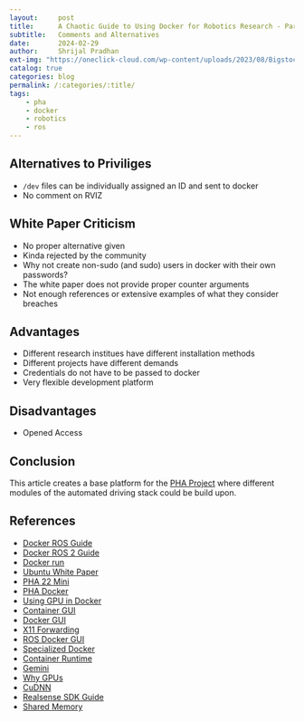 ```yaml
---
layout:     post
title:      A Chaotic Guide to Using Docker for Robotics Research - Part III
subtitle:   Comments and Alternatives
date:       2024-02-29
author:     Shrijal Pradhan
ext-img: "https://oneclick-cloud.com/wp-content/uploads/2023/08/Bigstock_-139961875-Docker-Emblem.-A-Blue-Whale-With-Several-Containers.-e1574090673987-1.jpg"
catalog: true
categories: blog
permalink: /:categories/:title/
tags:
    - pha
    - docker
    - robotics
    - ros
---
```


## Alternatives to Priviliges
- `/dev` files can be individually assigned an ID and sent to docker
- No comment on RVIZ

## White Paper Criticism
- No proper alternative given
- Kinda rejected by the community
- Why not create non-sudo (and sudo) users in docker with their own passwords?
- The white paper does not provide proper counter arguments
- Not enough references or extensive examples of what they consider breaches

## Advantages
- Different research institues have different installation methods
- Different projects have different demands
- Credentials do not have to be passed to docker
- Very flexible development platform

## Disadvantages
- Opened Access

## Conclusion

This article creates a base platform for the [PHA Project] where different modules of the automated driving stack could be build upon.

## References

- [Docker ROS Guide]
- [Docker ROS 2 Guide]
- [Docker run]
- [Ubuntu White Paper]
- [PHA 22 Mini]
- [PHA Docker]
- [Using GPU in Docker]
- [Container GUI]
- [Docker GUI]
- [X11 Forwarding]
- [ROS Docker GUI]
- [Specialized Docker]
- [Container Runtime]
- [Gemini]
- [Why GPUs]
- [CuDNN]
- [Realsense SDK Guide]
- [Shared Memory]

[Docker ROS Guide]: https://roboticseabass.com/2021/04/21/docker-and-ros/
[Docker ROS 2 Guide]: https://roboticseabass.com/2023/07/09/updated-guide-docker-and-ros2/
[Docker run]: https://docs.docker.com/reference/cli/docker/container/run/
[Docker network]: https://docs.docker.com/reference/cli/docker/network/
[Ubuntu White Paper]: https://ubuntu.com/engage/dockerandros
[PHA Project]: {{site.url}}/pha-project/
[PHA 22 Mini]: https://hub.docker.com/r/phaenvs/pha-22-mini
[PHA Docker]: https://github.com/pradhanshrijal/pha_docker_files 
[Easy Guide to Installing Docker]: {{site.url}}/blog/easy-guide-to-installing-docker/
[Using GPU in Docker]: https://blog.roboflow.com/use-the-gpu-in-docker/
[Container GUI]: https://leimao.github.io/blog/Docker-Container-GUI-Display/
[Docker GUI]: https://linuxmeerkat.wordpress.com/2014/10/17/running-a-gui-application-in-a-docker-container/
[X11 Forwarding]: https://forums.docker.com/t/x11-forwarding-with-v-on-docker-run-not-working/17708
[ROS Docker GUI]: https://wiki.ros.org/docker/Tutorials/GUI
[Specialized Docker]: https://docs.nvidia.com/datacenter/cloud-native/container-toolkit/latest/docker-specialized.html
[Container Runtime]: https://developer.nvidia.com/container-runtime
[Gemini]: https://gemini.google.com/
[Why GPUs]: https://blogs.nvidia.com/blog/why-gpus-are-great-for-ai/
[CuDNN]: https://developer.nvidia.com/cudnn
[CUDA Gitlab]: https://gitlab.com/nvidia/container-images/cuda
[Realsense SDK Guide]: https://dev.intelrealsense.com/docs/compiling-librealsense-for-linux-ubuntu-guide
[Shared Memory]: https://www.cyberciti.biz/tips/what-is-devshm-and-its-practical-usage.html